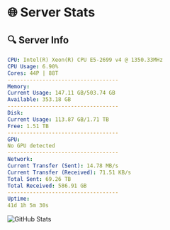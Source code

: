 # 🌐 Server Stats
## 🔍 Server Info
```yaml
CPU: Intel(R) Xeon(R) CPU E5-2699 v4 @ 1350.33MHz
CPU Usage: 6.90%
Cores: 44P | 88T
-----------------------------------
Memory:
Current Usage: 147.11 GB/503.74 GB
Available: 353.18 GB
-----------------------------------
Disk:
Current Usage: 113.87 GB/1.71 TB
Free: 1.51 TB
-----------------------------------
GPU:
No GPU detected
-----------------------------------
Network:
Current Transfer (Sent): 14.78 MB/s
Current Transfer (Received): 71.51 KB/s
Total Sent: 69.26 TB
Total Received: 586.91 GB
-----------------------------------
Uptime:
41d 1h 5m 30s
```
![GitHub Stats](https://img.shields.io/badge/Updated-2025-04-17_22:28:19-blue)